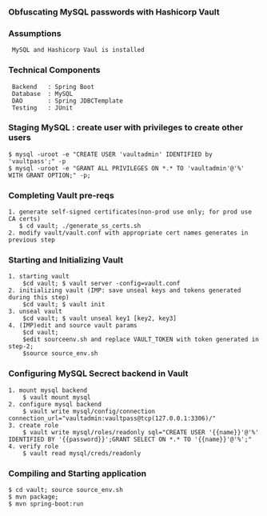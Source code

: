 ###  Obfuscating MySQL passwords with Hashicorp Vault

###  Assumptions
     MySQL and Hashicorp Vaul is installed
     
###  Technical Components
     Backend   : Spring Boot
     Database  : MySQL
     DAO       : Spring JDBCTemplate
     Testing   : JUnit

###  Staging MySQL : create user with privileges to create other users
    $ mysql -uroot -e "CREATE USER 'vaultadmin' IDENTIFIED by 'vaultpass';" -p
    $ mysql -uroot -e "GRANT ALL PRIVILEGES ON *.* TO 'vaultadmin'@'%' WITH GRANT OPTION;" -p;

###  Completing Vault pre-reqs
    1. generate self-signed certificates(non-prod use only; for prod use CA certs)
       $ cd vault; ./generate_ss_certs.sh
    2. modify vault/vault.conf with appropriate cert names generates in previous step

###  Starting and Initializing Vault
    1. starting vault
        $cd vault; $ vault server -config=vault.conf
    2. initializing vault (IMP: save unseal keys and tokens generated during this step)
        $cd vault; $ vault init
    3. unseal vault 
        $cd vault; $ vault unseal key1 [key2, key3]
    4. (IMP)edit and source vault params 
        $cd vault;
        $edit sourceenv.sh and replace VAULT_TOKEN with token generated in step-2;
        $source source_env.sh

###  Configuring MySQL Secrect backend in Vault
    1. mount mysql backend
        $ vault mount mysql
    2. configure mysql backend
        $ vault write mysql/config/connection connection_url="vaultadmin:vaultpass@tcp(127.0.0.1:3306)/"
    3. create role
        $ vault write mysql/roles/readonly sql="CREATE USER '{{name}}'@'%' IDENTIFIED BY '{{password}}';GRANT SELECT ON *.* TO '{{name}}'@'%';"
    4. verify role
        $ vault read mysql/creds/readonly
    
###  Compiling and Starting application 
    $ cd vault; source source_env.sh
    $ mvn package;
    $ mvn spring-boot:run
